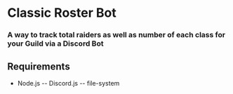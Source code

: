 # Classic Roster Bot
### A way to track total raiders as well as number of each class for your Guild via a Discord Bot

## Requirements
- Node.js
-- Discord.js
-- file-system 

